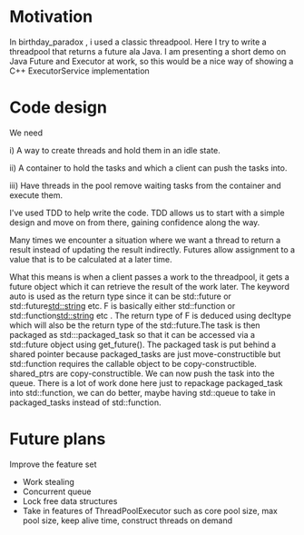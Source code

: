 
# Motivation
In birthday_paradox , i used a classic threadpool. Here I try to write a threadpool that returns  a future ala Java.
I am presenting a short demo on Java Future and Executor at work, so this would be a nice way of showing a C++ ExecutorService implementation

# Code design 

We need

i) A way to create threads and hold them in an idle state. 

ii) A container to hold the tasks and which a client can push the tasks into.

iii)  Have threads in the pool remove waiting tasks from the container and execute them. 

I've used TDD to help write the code. TDD allows us to start with a simple design and move on from there, gaining confidence along the way. 

Many times we encounter a situation where we want a thread to return a result instead of updating the result indirectly. Futures allow assignment to a value that is to be calculated at a later time.

What this means is  when a client passes a work to the threadpool, it gets a future object which it can retrieve the result of the work later.
The keyword auto is used as the return type since it can be std::future<int> or std::future<std::string> etc. 
F is basically either std::function<int> or std::function<std::string> etc . The return type of F is  deduced using decltype which will also be the return type of the std::future.The task is then packaged as std:::packaged_task so that it can be accessed via a std::future object using get_future(). The packaged task is put behind a shared pointer because packaged_tasks are just move-constructible but std::function requires the callable object to be copy-constructible. shared_ptrs are copy-constructible. We can now push the task into the queue. There is a lot of work done here just to repackage packaged_task into std::function, we can do better, maybe having std::queue to take in packaged_tasks instead of std::function.


# Future plans
Improve the feature set
- Work stealing
- Concurrent queue
- Lock free data structures
- Take in features of ThreadPoolExecutor such as core pool size, max pool size, keep alive time, construct threads on demand
